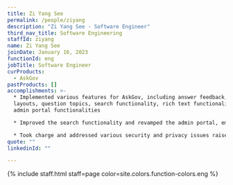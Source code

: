 ```yaml
---
title: Zi Yang See
permalink: /people/ziyang
description: "Zi Yang See - Software Engineer"
third_nav_title: Software Engineering
staffId: ziyang
name: Zi Yang See
joinDate: January 16, 2023
functionId: eng
jobTitle: Software Engineer
curProducts:
  - AskGov
pastProducts: []
accomplishments: >-
  * Implemented various features for AskGov, including answer feedback, mobile
  layouts, question topics, search functionality, rich text functionality, and
  admin portal functionalities

  * Improved the search functionality and revamped the admin portal, empowering admins to do more on their agency page and allowing product operations to be conducted more efficiently

  * Took charge and addressed various security and privacy issues raised during vulnerability assessments/penetration testing to ensure that AskGov is secure and compliant with regulations.
quote: ""
linkedinId: ""

---
```


{% include staff.html staff=page color=site.colors.function-colors.eng %}
